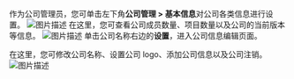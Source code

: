 作为公司管理员，您可单击左下角**公司管理 > 基本信息**对公司各类信息进行设置。
![图片描述](https://main.qcloudimg.com/raw/4649ba73d96a4c17e560ff9bef42013d.png)
在这里，您可查看公司成员数量、项目数量以及公司的当前版本等信息。
![图片描述](https://main.qcloudimg.com/raw/8edf09455c3c6f7e66701cf3d8fb6fba.png)
单击公司名称右边的**设置**，进入公司信息编辑页面。
 
在这里，您可修改公司名称、设置公司 logo、添加公司信息以及公司注销。
![图片描述](https://main.qcloudimg.com/raw/b9945eb3fb46bcad7ebdb7b0cd74cc39.png)
